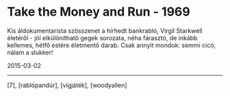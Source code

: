 # Take the Money and Run - 1969

Kis áldokumentarista szösszenet a hírhedt bankrabló, Virgil Starkwell életéről - jól elkülöníthatő gegek sorozata, néha fárasztó, de inkább kellemes, hétfő estére életmentő darab. Csak annyit mondok: semmi cicó, nálam a slukker!

2015-03-02 

----

[7], [rablópandúr], [vígjáték], [woodyallen]